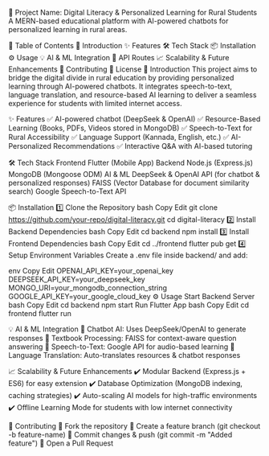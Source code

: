 📌 Project Name: Digital Literacy & Personalized Learning for Rural Students
A MERN-based educational platform with AI-powered chatbots for personalized learning in rural areas.

📖 Table of Contents
🚀 Introduction
✨ Features
🛠️ Tech Stack
📦 Installation
⚙️ Usage
💡 AI & ML Integration
📡 API Routes
📈 Scalability & Future Enhancements
🤝 Contributing
📜 License
🚀 Introduction
This project aims to bridge the digital divide in rural education by providing personalized learning through AI-powered chatbots. It integrates speech-to-text, language translation, and resource-based AI learning to deliver a seamless experience for students with limited internet access.

✨ Features
✅ AI-powered chatbot (DeepSeek & OpenAI)
✅ Resource-Based Learning (Books, PDFs, Videos stored in MongoDB)
✅ Speech-to-Text for Rural Accessibility
✅ Language Support (Kannada, English, etc.)
✅ AI-Personalized Recommendations
✅ Interactive Q&A with AI-based tutoring

🛠️ Tech Stack
Frontend
Flutter (Mobile App)
Backend
Node.js (Express.js)
MongoDB (Mongoose ODM)
AI & ML
DeepSeek & OpenAI API (for chatbot & personalized responses)
FAISS (Vector Database for document similarity search)
Google Speech-to-Text API

📦 Installation
1️⃣ Clone the Repository
bash
Copy
Edit
git clone https://github.com/your-repo/digital-literacy.git
cd digital-literacy
2️⃣ Install Backend Dependencies
bash
Copy
Edit
cd backend
npm install
3️⃣ Install Frontend Dependencies
bash
Copy
Edit
cd ../frontend
flutter pub get
4️⃣ Setup Environment Variables
Create a .env file inside backend/ and add:

env
Copy
Edit
OPENAI_API_KEY=your_openai_key
DEEPSEEK_API_KEY=your_deepseek_key
MONGO_URI=your_mongodb_connection_string
GOOGLE_API_KEY=your_google_cloud_key
⚙️ Usage
Start Backend Server
bash
Copy
Edit
cd backend
npm start
Run Flutter App
bash
Copy
Edit
cd frontend
flutter run

💡 AI & ML Integration
🔹 Chatbot AI: Uses DeepSeek/OpenAI to generate responses
🔹 Textbook Processing: FAISS for context-aware question answering
🔹 Speech-to-Text: Google API for audio-based learning
🔹 Language Translation: Auto-translates resources & chatbot responses

📈 Scalability & Future Enhancements
✔️ Modular Backend (Express.js + ES6) for easy extension
✔️ Database Optimization (MongoDB indexing, caching strategies)
✔️ Auto-scaling AI models for high-traffic environments
✔️ Offline Learning Mode for students with low internet connectivity

🤝 Contributing
🔹 Fork the repository
🔹 Create a feature branch (git checkout -b feature-name)
🔹 Commit changes & push (git commit -m "Added feature")
🔹 Open a Pull Request

